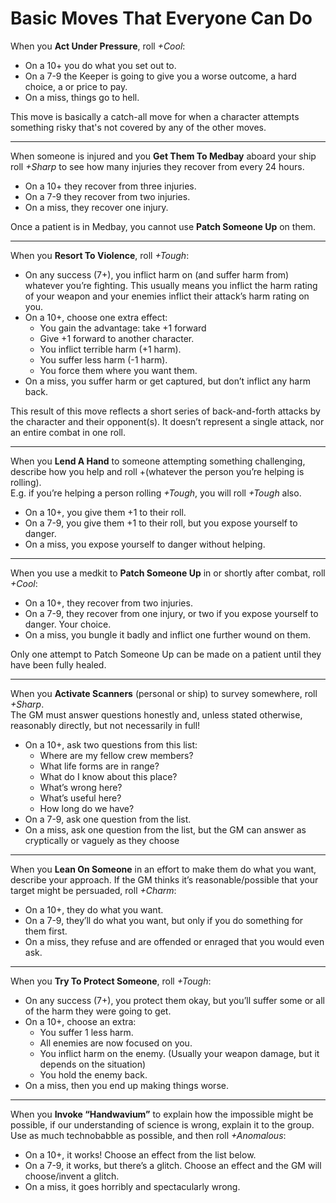 # Basic Moves That Everyone Can Do

When you __Act Under Pressure__, roll *+Cool*:
- On a 10+ you do what you set out to.
- On a 7-9 the Keeper is going to give you a worse outcome, a hard choice, a or price to pay. 
- On a miss, things go to hell.

This move is basically a catch-all move for when a character attempts something risky that's not covered by any of the other moves.

---

When someone is injured and you __Get Them To Medbay__ aboard your ship roll *+Sharp* to see how many injuries they recover from every 24 hours. 
* On a 10+ they recover from three injuries.
* On a 7-9 they recover from two injuries.
* On a miss, they recover one injury.  

Once a patient is in Medbay, you cannot use __Patch Someone Up__ on them.

---

When you __Resort To Violence__, roll *+Tough*:
- On any success (7+), you inflict harm on (and suffer harm from) whatever you’re fighting. This usually means you inflict the harm rating of your weapon and your enemies inflict their attack’s harm rating on you.
- On a 10+, choose one extra effect:
  - You gain the advantage: take +1 forward
  - Give +1 forward to another character. 
  - You inflict terrible harm (+1 harm). 
  - You suffer less harm (-1 harm). 
  - You force them where you want them. 
- On a miss, you suffer harm or get captured, but don’t inflict any harm back.  

This result of this move reflects a short series of back-and-forth attacks by the character and their opponent(s). It doesn’t represent a single attack, nor an entire combat in one roll.

---

When you __Lend A Hand__ to someone attempting something challenging, describe how you help and roll +(whatever the person you’re helping is rolling).  
E.g. if you’re helping a person rolling *+Tough*, you will roll *+Tough* also.
- On a 10+, you give them +1 to their roll.
- On a 7-9, you give them +1 to their roll, but you expose yourself to danger.
- On a miss, you expose yourself to danger without helping.

---

When you use a medkit to __Patch Someone Up__ in or shortly after combat, roll *+Cool*:
- On a 10+, they recover from two injuries. 
- On a 7-9, they recover from one injury, or two if you expose yourself to danger. Your choice.
- On a miss, you bungle it badly and inflict one further wound on them.  

Only one attempt to Patch Someone Up can be made on a patient until they have been fully healed.

---

When you __Activate Scanners__ (personal or ship) to survey somewhere, roll *+Sharp*.  
The GM must answer questions honestly and, unless stated otherwise, reasonably directly, but not necessarily in full!
- On a 10+, ask two questions from this list:
  - Where are my fellow crew members? 
  - What life forms are in range? 
  - What do I know about this place? 
  - What’s wrong here? 
  - What’s useful here? 
  - How long do we have?
- On a 7-9, ask one question from the list.
- On a miss, ask one question from the list, but the GM can answer as cryptically or vaguely as they choose


---

When you __Lean On Someone__ in an effort to make them do what you want, describe your approach. If the GM thinks it’s reasonable/possible that your target might be persuaded, roll *+Charm*:
- On a 10+, they do what you want.
- On a 7-9, they’ll do what you want, but only if you do something for them first.
- On a miss, they refuse and are offended or enraged that you would even ask.

---

When you __Try To Protect Someone__, roll *+Tough*:
- On any success (7+), you protect them okay, but you’ll suffer some or all of the harm they were going to get.
- On a 10+, choose an extra: 
  - You suffer 1 less harm. 
  - All enemies are now focused on you. 
  - You inflict harm on the enemy. (Usually your weapon damage, but it depends on the situation)
  - You hold the enemy back.
- On a miss, then you end up making things worse.

---

When you __Invoke “Handwavium”__ to explain how the impossible might be possible, if our understanding of science is wrong, explain it to the group. Use as much technobabble as possible, and then roll *+Anomalous*:
- On a 10+, it works! Choose an effect from the list below.
- On a 7-9, it works, but there’s a glitch. Choose an effect and the GM will choose/invent a glitch.
- On a miss, it goes horribly and spectacularly wrong.
